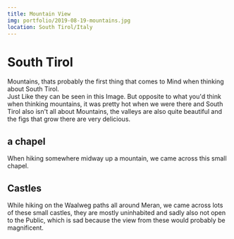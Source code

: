 ```yaml
---
title: Mountain View
img: portfolio/2019-08-19-mountains.jpg
location: South Tirol/Italy
---
```

# South Tirol
Mountains, thats probably the first thing that comes to Mind when thinking about South Tirol.  
Just Like they can be seen in this Image. But opposite to what you'd think when thinking mountains, it was pretty hot when we were there
and South Tirol also isn't all about Mountains, the valleys are also quite beautiful and the figs that grow there are very delicious.

## a chapel
When hiking somewhere midway up a mountain, we came across this small chapel.  
<md-image src="portfolio/2019-08-19-church.jpg" alt="small chapel"></md-image>

## Castles
While hiking on the Waalweg paths all around Meran, we came across lots of these small castles, they are mostly uninhabited and sadly also not open to the Public, which is sad because the view from these would probably be magnificent.
<md-image src="portfolio/2019-08-19-castle.jpg" alt="castle"></md-image>
